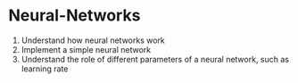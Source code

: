 # Neural-Networks
1. Understand how neural networks work 
2. Implement a simple neural network 
3. Understand the role of different parameters of a neural network, such as learning rate
